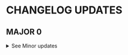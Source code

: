 # CHANGELOG UPDATES
<!--MAJOR-->
 ## MAJOR 0
 <details>
 <Summary> See Minor updates </Summary>

 <!--MINOR-->
 ### MINOR 22
 <details>
 <Summary> See Patch updates </Summary>

 <!--PATCH-->
#### PATCH 0
https://github.com/kinhosz/Appel/pull/121

 </details>

 ### MINOR 21
 <details>
 <Summary> See Patch updates </Summary>

 <!--PATCH-->
#### PATCH 0
https://github.com/kinhosz/Appel/pull/119

 </details>

 ### MINOR 20
 <details>
 <Summary> See Patch updates </Summary>

 <!--PATCH-->
#### PATCH 0
https://github.com/kinhosz/Appel/pull/117

 </details>

 ### MINOR 19
 <details>
 <Summary> See Patch updates </Summary>

 <!--PATCH-->
#### PATCH 1
https://github.com/kinhosz/Appel/pull/112

#### PATCH 0
https://github.com/kinhosz/Appel/pull/110

 </details>

 ### MINOR 18
 <details>
 <Summary> See Patch updates </Summary>

 <!--PATCH-->
#### PATCH 0
https://github.com/kinhosz/Appel/pull/108

 </details>

 ### MINOR 17
 <details>
 <Summary> See Patch updates </Summary>

 <!--PATCH-->
#### PATCH 0
https://github.com/kinhosz/Appel/pull/106

 </details>

 ### MINOR 16
 <details>
 <Summary> See Patch updates </Summary>

 <!--PATCH-->
#### PATCH 0
https://github.com/kinhosz/Appel/pull/104

 </details>

 ### MINOR 15
 <details>
 <Summary> See Patch updates </Summary>

 <!--PATCH-->
#### PATCH 1
https://github.com/kinhosz/Appel/pull/101

#### PATCH 0
https://github.com/kinhosz/Appel/pull/97

 </details>

 ### MINOR 14
 <details>
 <Summary> See Patch updates </Summary>

 <!--PATCH-->
#### PATCH 0
https://github.com/kinhosz/Appel/pull/94

 </details>

 ### MINOR 13
 <details>
 <Summary> See Patch updates </Summary>

 <!--PATCH-->
#### PATCH 0
https://github.com/kinhosz/Appel/pull/86

 </details>

 ### MINOR 12
 <details>
 <Summary> See Patch updates </Summary>

 <!--PATCH-->
#### PATCH 0
https://github.com/kinhosz/Appel/pull/91

 </details>

 ### MINOR 11
 <details>
 <Summary> See Patch updates </Summary>

 <!--PATCH-->
#### PATCH 0
https://github.com/kinhosz/Appel/pull/89

 </details>

 ### MINOR 10
 <details>
 <Summary> See Patch updates </Summary>

 <!--PATCH-->
#### PATCH 0
https://github.com/kinhosz/Appel/pull/87

 </details>

 ### MINOR 9
 <details>
 <Summary> See Patch updates </Summary>

 <!--PATCH-->
#### PATCH 0
https://github.com/kinhosz/Appel/pull/83

 </details>

 ### MINOR 8
 <details>
 <Summary> See Patch updates </Summary>

 <!--PATCH-->
#### PATCH 0
https://github.com/kinhosz/Appel/pull/81

 </details>

 ### MINOR 7
 <details>
 <Summary> See Patch updates </Summary>

 <!--PATCH-->
#### PATCH 0
https://github.com/kinhosz/Appel/pull/79

 </details>

 ### MINOR 6
 <details>
 <Summary> See Patch updates </Summary>

 <!--PATCH-->
#### PATCH 0
https://github.com/kinhosz/Appel/pull/64

 </details>

 ### MINOR 5
 <details>
 <Summary> See Patch updates </Summary>

 <!--PATCH-->
#### PATCH 0
https://github.com/kinhosz/Appel/pull/55

 </details>

 ### MINOR 4
 <details>
 <Summary> See Patch updates </Summary>

 <!--PATCH-->
#### PATCH 0
https://github.com/kinhosz/Appel/pull/61

 </details>

 ### MINOR 3
 <details>
 <Summary> See Patch updates </Summary>

 <!--PATCH-->
#### PATCH 0
https://github.com/kinhosz/Appel/pull/24

 </details>

 ### MINOR 2
 <details>
 <Summary> See Patch updates </Summary>

 <!--PATCH-->
#### PATCH 1
https://github.com/kinhosz/Appel/pull/58

#### PATCH 0
https://github.com/kinhosz/Appel/pull/22

 </details>

 ### MINOR 1
 <details>
 <Summary> See Patch updates </Summary>

 <!--PATCH-->
#### PATCH 0
https://github.com/kinhosz/Appel/pull/23

 </details>

 ### MINOR 0
 <details>
 <Summary> See Patch updates </Summary>

 <!--PATCH-->

 </details>
 </details>
